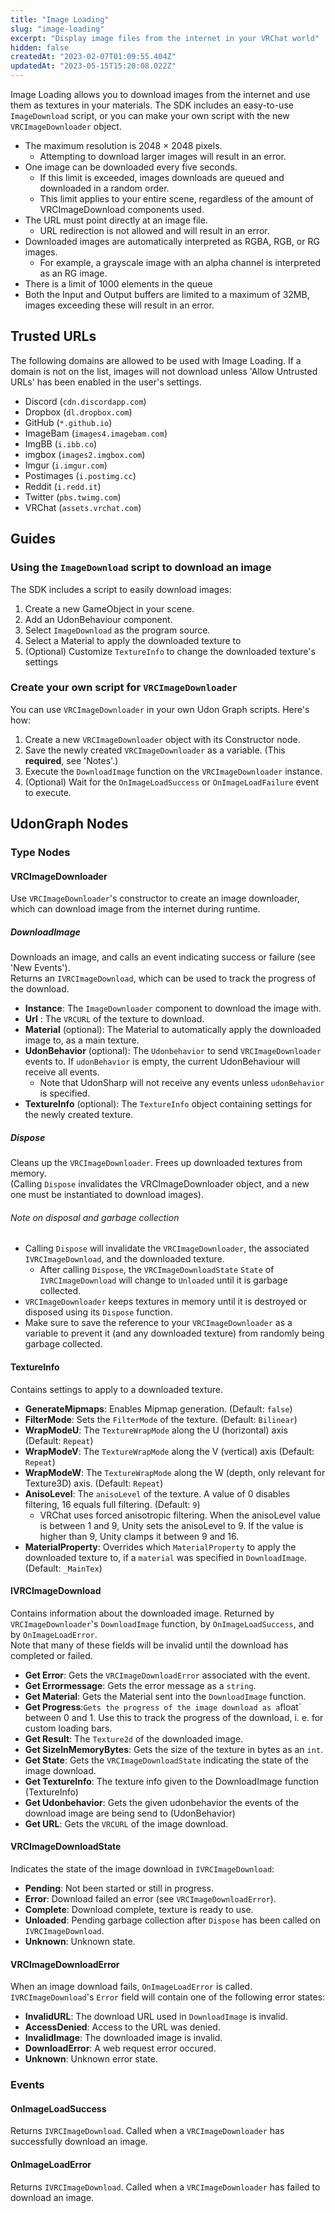 ```yaml
---
title: "Image Loading"
slug: "image-loading"
excerpt: "Display image files from the internet in your VRChat world"
hidden: false
createdAt: "2023-02-07T01:09:55.404Z"
updatedAt: "2023-05-15T15:20:08.022Z"
---
```

Image Loading allows you to download images from the internet and use them as textures in your materials. The SDK includes an easy-to-use `ImageDownload` script, or you can make your own script with the new `VRCImageDownloader` object.

- The maximum resolution is 2048 × 2048 pixels.
  - Attempting to download larger images will result in an error.
- One image can be downloaded every five seconds.
  - If this limit is exceeded, images downloads are queued and downloaded in a random order.
  - This limit applies to your entire scene, regardless of the amount of VRCImageDownload components used.
- The URL must point directly at an image file.
  - URL redirection is not allowed and will result in an error.
- Downloaded images are automatically interpreted as RGBA, RGB, or RG images.
  - For example, a grayscale image with an alpha channel is interpreted as an RG image.
- There is a limit of 1000 elements in the queue
- Both the Input and Output buffers are limited to a maximum of 32MB, images exceeding these will result in an error.

## Trusted URLs

The following domains are allowed to be used with Image Loading. If a domain is not on the list, images will not download unless 'Allow Untrusted URLs' has been enabled in the user's settings.

- Discord (`cdn.discordapp.com`)
- Dropbox (`dl.dropbox.com`)
- GitHub (`*.github.io`)
- ImageBam (`images4.imagebam.com`)
- ImgBB (`i.ibb.co`)
- imgbox (`images2.imgbox.com`)
- Imgur (`i.imgur.com`)
- Postimages (`i.postimg.cc`)
- Reddit (`i.redd.it`)
- Twitter (`pbs.twimg.com`)
- VRChat (`assets.vrchat.com`)

## Guides

### Using the `ImageDownload` script to download an image

The SDK includes a script to easily download images:

1. Create a new GameObject in your scene.
2. Add an UdonBehaviour component.
3. Select `ImageDownload` as the program source.
4. Select a Material to apply the downloaded texture to
5. (Optional) Customize `TextureInfo` to change the downloaded texture's settings 

### Create your own script for `VRCImageDownloader`

You can use `VRCImageDownloader` in your own Udon Graph scripts. Here's how:

1. Create a new `VRCImageDownloader` object with its Constructor node.
2. Save the newly created `VRCImageDownloader` as a variable. (This **required**, see 'Notes'.)
3. Execute the `DownloadImage` function on the `VRCImageDownloader` instance.
4. (Optional) Wait for the `OnImageLoadSuccess` or `OnImageLoadFailure` event to execute.

## UdonGraph Nodes

### Type Nodes

#### VRCImageDownloader

Use `VRCImageDownloader`'s constructor to create an image downloader, which can download image from the internet during runtime.

##### DownloadImage

Downloads an image, and calls an event indicating success or failure (see 'New Events').  
Returns an `IVRCImageDownload`, which can be used to track the progress of the download.

- **Instance**: The `ImageDownloader` component to download the image with.  
- **Url** : The `VRCURL` of the texture to download.  
- **Material** (optional): The Material to automatically apply the downloaded image to, as a main texture.
- **UdonBehavior** (optional): The `Udonbehavior` to send `VRCImageDownloader` events to. If `udonBehavior` is empty, the current UdonBehaviour will receive all events.
  - Note that UdonSharp will not receive any events unless `udonBehavior` is specified.
- **TextureInfo** (optional):  The `TextureInfo` object containing settings for the newly created texture.

##### Dispose

Cleans up the `VRCImageDownloader`. Frees up downloaded textures from memory.  
(Calling `Dispose` invalidates the VRCImageDownloader object, and a new one must be instantiated to download images).  

###### Note on disposal and garbage collection

- Calling `Dispose` will invalidate the `VRCImageDownloader`, the associated `IVRCImageDownload`, and the downloaded texture.
  - After calling `Dispose`, the `VRCImageDownloadState` `State` of `IVRCImageDownload` will change to `Unloaded` until it is garbage collected.
- `VRCImageDownloader` keeps textures in memory until it is destroyed or disposed using its `Dispose` function.
- Make sure to save the reference to your `VRCImageDownloader` as a variable to prevent it (and any downloaded texture) from randomly being garbage collected.

#### TextureInfo

Contains settings to apply to a downloaded texture. 

- **GenerateMipmaps**: Enables Mipmap generation. (Default: `false`)
- **FilterMode**: Sets the `FilterMode` of the texture. (Default: `Bilinear`)
- **WrapModeU**: The `TextureWrapMode` along the U (horizontal) axis (Default: `Repeat`)
- **WrapModeV**: The `TextureWrapMode` along the V (vertical) axis  (Default: `Repeat`)
- **WrapModeW**: The `TextureWrapMode` along the W (depth, only relevant for Texture3D) axis. (Default: `Repeat`)
- **AnisoLevel**: The `anisoLevel` of the texture. A value of 0 disables filtering, 16 equals full filtering. (Default: `9`)
  - VRChat uses forced anisotropic filtering. When the anisoLevel value is between 1 and 9, Unity sets the anisoLevel to 9. If the value is higher than 9, Unity clamps it between 9 and 16.
- **MaterialProperty**: Overrides which `MaterialProperty` to apply the downloaded texture to, if a `material` was specified in `DownloadImage`. (Default: `_MainTex`)

#### IVRCImageDownload

Contains information about the downloaded image. Returned by `VRCImageDownloader`'s `DownloadImage` function, by `OnImageLoadSuccess`, and by `OnImageLoadError`.  
Note that many of these fields will be invalid until the download has completed or failed.

- **Get Error**: Gets the `VRCImageDownloadError` associated with the event. 
- **Get Errormessage**: Gets the error message as a `string`.  
- **Get Material**: Gets the Material sent into the `DownloadImage` function.  
- **Get Progress**:`Gets the progress of the image download as a`float\` between 0 and 1. Use this to track the progress of the download, i. e. for custom loading bars.
- **Get Result**: The `Texture2d` of the downloaded image.  
- **Get SizeInMemoryBytes**: Gets the size of the texture in bytes as an `int`. 
- **Get State**: Gets the `VRCImageDownloadState` indicating the state of the image download.  
- **Get TextureInfo**: The texture info given to the DownloadImage function (TextureInfo)  
- **Get Udonbehavior**: Gets the given udonbehavior the events of the download image are being send to (UdonBehavior)  
- **Get URL**: Gets the `VRCURL` of the image download.

#### VRCImageDownloadState

Indicates the state of the image download in `IVRCImageDownload`:

- **Pending**: Not been started or still in progress.
- **Error**: Download failed an error (see `VRCImageDownloadError`).
- **Complete**: Download complete, texture is ready to use.
- **Unloaded**: Pending garbage collection after `Dispose` has been called on `IVRCImageDownload`.
- **Unknown**: Unknown state.

#### VRCImageDownloadError

When an image download fails, `OnImageLoadError` is called. `IVRCImageDownload`'s `Error` field will contain one of the following error states:

- **InvalidURL**: The download URL used in `DownloadImage` is invalid.
- **AccessDenied**: Access to the URL was denied.
- **InvalidImage**: The downloaded image is invalid.
- **DownloadError**: A web request error occured.
- **Unknown**: Unknown error state.

### Events

#### OnImageLoadSuccess

Returns `IVRCImageDownload`. Called when a `VRCImageDownloader` has successfully download an image.

#### OnImageLoadError

Returns `IVRCImageDownload`. Called when a `VRCImageDownloader` has failed to download an image.